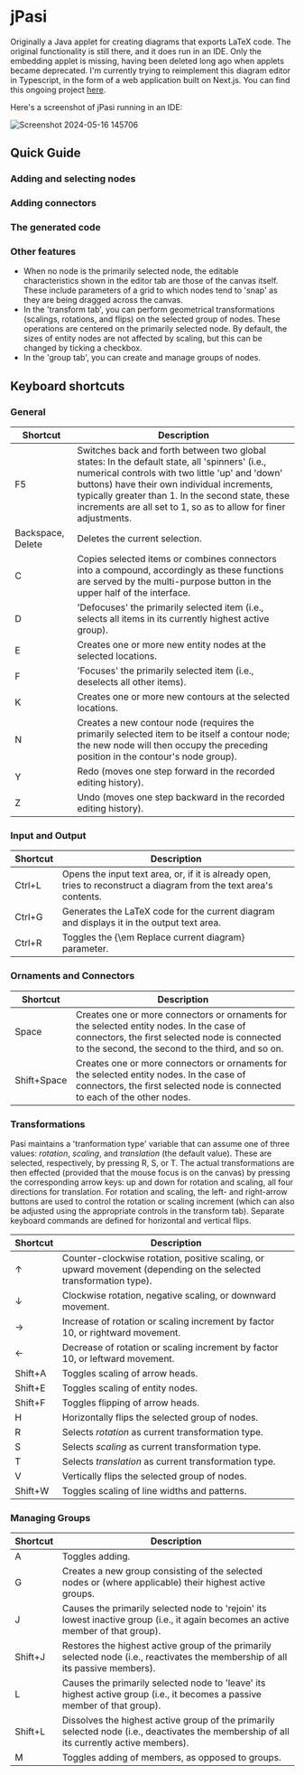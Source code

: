 # jPasi
Originally a Java applet for creating diagrams that exports LaTeX code. The original functionality is still there, and it does run in an IDE. Only the embedding applet is missing, having been deleted long ago when applets became deprecated. I'm currently trying to reimplement this diagram editor in Typescript, in the form of a web application built on Next.js. You can find this ongoing project [here](https://github.com/jplate/pasi).

Here's a screenshot of jPasi running in an IDE:

![Screenshot 2024-05-16 145706](https://github.com/jplate/jPasi/assets/3945422/a416abe3-d8d5-444c-a370-5ec5f184247d)

## Quick Guide ##

### Adding and selecting nodes ###

### Adding connectors ###

### The generated code ###

### Other features ###

- When no node is the primarily selected node, the editable characteristics shown in the editor tab are those of the canvas itself. These include parameters of a grid to which nodes tend to 'snap' as they are being dragged across the canvas.
- In the 'transform tab', you can perform geometrical transformations (scalings, rotations, and flips) on the selected group of nodes. These operations are centered on the primarily selected node. By default, the sizes of entity nodes are not affected by scaling, but this can be changed by ticking a checkbox.
- In the 'group tab', you can create and manage groups of nodes.

## Keyboard shortcuts ##

### General ###
| Shortcut      | Description |
| ----------- | ----------- |
| F5	| Switches back and forth between two global states: In the default state, all 'spinners' (i.e., numerical controls with two little 'up' and 'down' buttons) have their own individual increments, typically greater than 1. In the second state, these increments are all set to 1, so as to allow for finer adjustments.
| Backspace, Delete	| Deletes the current selection.
| C	| Copies selected items or combines connectors into a compound, accordingly as these functions are served by the multi-purpose button in the upper half of the interface.
| D	| 'Defocuses' the primarily selected item (i.e., selects all items in its currently highest active group).
| E	| Creates one or more new entity nodes at the selected locations.
| F	| 'Focuses' the primarily selected item (i.e., deselects all other items).
| K	| Creates one or more new contours at the selected locations.
| N	| Creates a new contour node (requires the primarily selected item to be itself a contour node; the new node will then occupy the preceding position in the contour's node group).
| Y	| Redo (moves one step forward in the recorded editing history).
| Z	| Undo (moves one step backward in the recorded editing history).

### Input and Output ###
| Shortcut      | Description |
| ----------- | ----------- |
| Ctrl+L | Opens the input text area, or, if it is already open, tries to reconstruct a diagram from the text area's contents.
| Ctrl+G | Generates the LaTeX code for the current diagram and displays it in the output text area.
| Ctrl+R | Toggles the {\em Replace current diagram} parameter.

### Ornaments and Connectors ###
| Shortcut      | Description |
| ----------- | ----------- |
| Space	| Creates one or more connectors or ornaments for the selected entity nodes. In the case of connectors, the first selected node is connected to the second, the second to the third, and so on.
| Shift+Space | Creates one or more connectors or ornaments for the selected entity nodes. In the case of connectors, the first selected node is connected to each of the other nodes.

### Transformations ###
Pasi maintains a 'tranformation type' variable that can assume one of three values: *rotation*, *scaling*, and *translation* (the default value). These are selected, respectively, by pressing R, S, or T. The actual transformations are then effected (provided that the mouse focus is on the canvas) by pressing the corresponding arrow keys: up and down for rotation and scaling, all four directions for translation. For rotation and scaling, the left- and right-arrow buttons are used to control the rotation or scaling increment (which can also be adjusted using the appropriate controls in the transform tab). Separate keyboard commands are defined for horizontal and vertical flips.

| Shortcut      | Description |
| ----------- | ----------- |
| ↑	| Counter-clockwise rotation, positive scaling, or upward movement (depending on the selected transformation type).
| ↓	| Clockwise rotation, negative scaling, or downward movement.
| →	| Increase of rotation or scaling increment by factor 10, or rightward movement.
| ←	| Decrease of rotation or scaling increment by factor 10, or leftward movement.
| Shift+A	| Toggles scaling of arrow heads.
| Shift+E	| Toggles scaling of entity nodes.
| Shift+F	| Toggles flipping of arrow heads.
| H	| Horizontally flips the selected group of nodes.
| R	| Selects *rotation* as current transformation type.
| S	| Selects *scaling* as current transformation type.
| T	| Selects *translation* as current transformation type.
| V	| Vertically flips the selected group of nodes.
| Shift+W	| Toggles scaling of line widths and patterns.

### Managing Groups ###
| Shortcut      | Description |
| ----------- | ----------- |
| A	| Toggles adding.
| G	| Creates a new group consisting of the selected nodes or (where applicable) their highest active groups.
| J	| Causes the primarily selected node to 'rejoin' its lowest inactive group (i.e., it again becomes an active member of that group).
| Shift+J	| Restores the highest active group of the primarily selected node (i.e., reactivates the membership of all its passive members).
| L	| Causes the primarily selected node to 'leave' its highest active group (i.e., it becomes a passive member of that group).
| Shift+L	| Dissolves the highest active group of the primarily selected node (i.e., deactivates the membership of all its currently active members).
| M	| Toggles adding of members, as opposed to groups.
